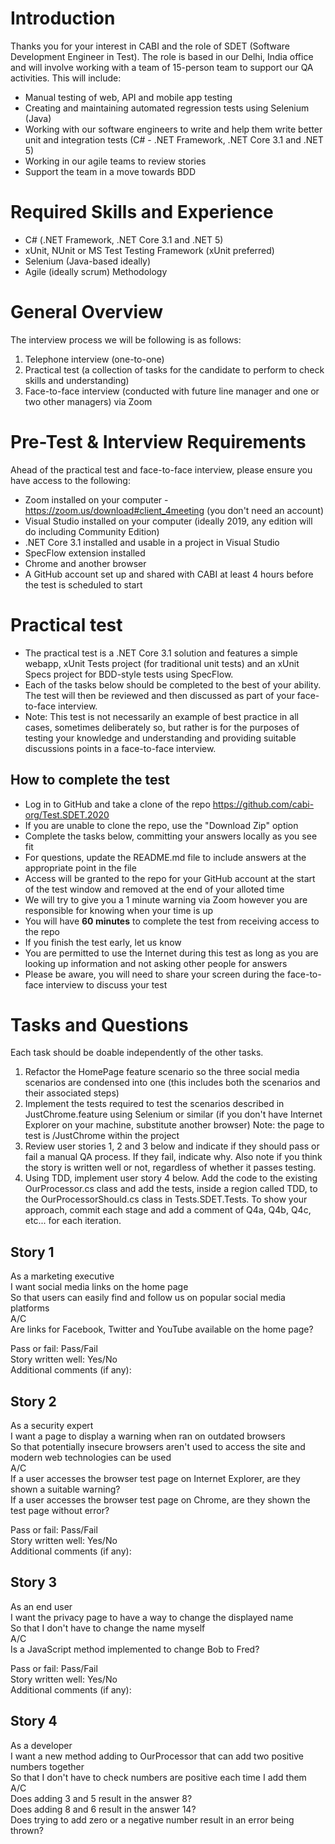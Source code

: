 # Introduction
Thanks you for your interest in CABI and the role of SDET (Software Development Engineer in Test).  The role is based in our Delhi, India office and will involve working with a team of 15-person team to support our QA activities.
This will include:
- Manual testing of web, API and mobile app testing
- Creating and maintaining automated regression tests using Selenium (Java)
- Working with our software engineers to write and help them write better unit and integration tests (C# - .NET Framework, .NET Core 3.1 and .NET 5)
- Working in our agile teams to review stories
- Support the team in a move towards BDD

# Required Skills and Experience
- C# (.NET Framework, .NET Core 3.1 and .NET 5)
- xUnit, NUnit or MS Test Testing Framework (xUnit preferred)
- Selenium (Java-based ideally)
- Agile (ideally scrum) Methodology

# General Overview
The interview process we will be following is as follows:
1.	Telephone interview (one-to-one)
2.	Practical test (a collection of tasks for the candidate to perform to check skills and understanding)
3.	Face-to-face interview (conducted with future line manager and one or two other managers) via Zoom

# Pre-Test & Interview Requirements
Ahead of the practical test and face-to-face interview, please ensure you have access to the following:
- Zoom installed on your computer - https://zoom.us/download#client_4meeting (you don't need an account)
- Visual Studio installed on your computer (ideally 2019, any edition will do including Community Edition)
- .NET Core 3.1 installed and usable in a project in Visual Studio
- SpecFlow extension installed
- Chrome and another browser
- A GitHub account set up and shared with CABI at least 4 hours before the test is scheduled to start

# Practical test
- The practical test is a .NET Core 3.1 solution and features a simple webapp, xUnit Tests project (for traditional unit tests) and an xUnit Specs project for BDD-style tests using SpecFlow.
- Each of the tasks below should be completed to the best of your ability.  The test will then be reviewed and then discussed as part of your face-to-face interview.
- Note: This test is not necessarily an example of best practice in all cases, sometimes deliberately so, but rather is for the purposes of testing your knowledge and understanding and providing suitable discussions points in a face-to-face interview.

## How to complete the test
- Log in to GitHub and take a clone of the repo https://github.com/cabi-org/Test.SDET.2020
- If you are unable to clone the repo, use the "Download Zip" option
- Complete the tasks below, committing your answers locally as you see fit
- For questions, update the README.md file to include answers at the appropriate point in the file
- Access will be granted to the repo for your GitHub account at the start of the test window and removed at the end of your alloted time
- We will try to give you a 1 minute warning via Zoom however you are responsible for knowing when your time is up
- You will have **60 minutes** to complete the test from receiving access to the repo
- If you finish the test early, let us know
- You are permitted to use the Internet during this test as long as you are looking up information and not asking other people for answers
- Please be aware, you will need to share your screen during the face-to-face interview to discuss your test

# Tasks and Questions
Each task should be doable independently of the other tasks.

1.  Refactor the HomePage feature scenario so the three social media scenarios are condensed into one (this includes both the scenarios and their associated steps)
2.  Implement the tests required to test the scenarios described in JustChrome.feature using Selenium or similar (if you don't have Internet Explorer on your machine, substitute another browser) Note: the page to test is /JustChrome within the project
3.  Review user stories 1, 2 and 3 below and indicate if they should pass or fail a manual QA process.  If they fail, indicate why.  Also note if you think the story is written well or not, regardless of whether it passes testing.
4.  Using TDD, implement user story 4 below.  Add the code to the existing OurProcessor.cs class and add the tests, inside a region called TDD, to the OurProcessorShould.cs class in Tests.SDET.Tests.  To show your approach, commit each stage and add a comment of Q4a, Q4b, Q4c, etc... for each iteration. 

## Story 1
As a marketing executive  
I want social media links on the home page  
So that users can easily find and follow us on popular social media platforms  
A/C  
Are links for Facebook, Twitter and YouTube available on the home page?  

Pass or fail: Pass/Fail  
Story written well: Yes/No  
Additional comments (if any):

## Story 2
As a security expert  
I want a page to display a warning when ran on outdated browsers  
So that potentially insecure browsers aren't used to access the site and modern web technologies can be used  
A/C  
If a user accesses the browser test page on Internet Explorer, are they shown a suitable warning?  
If a user accesses the browser test page on Chrome, are they shown the test page without error?  

Pass or fail: Pass/Fail  
Story written well: Yes/No  
Additional comments (if any):

## Story 3
As an end user  
I want the privacy page to have a way to change the displayed name  
So that I don't have to change the name myself  
A/C  
Is a JavaScript method implemented to change Bob to Fred?  

Pass or fail: Pass/Fail  
Story written well: Yes/No  
Additional comments (if any):

## Story 4
As a developer  
I want a new method adding to OurProcessor that can add two positive numbers together  
So that I don't have to check numbers are positive each time I add them  
A/C  
Does adding 3 and 5 result in the answer 8?  
Does adding 8 and 6 result in the answer 14?  
Does trying to add zero or a negative number result in an error being thrown?
